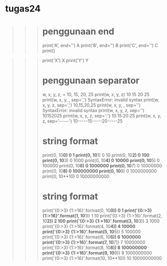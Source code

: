 # tugas24
>>> # penggunaan end
>>> print('A', end='')
A
>>> print('B', end='')
B
>>> print('C', end='')
C
>>> print()

>>> print('X')
X
>>> print('Y')
Y
>>> # penggunaan separator
>>> w, x, y, z, = 10, 15, 20, 25
>>> print(w, x, y, z)
10 15 20 25
>>> print(w, x, y, , sep=',')
SyntaxError: invalid syntax
>>> print(w, x, y, z, sep=',')
10,15,20,25
>>> print(w, x, y, , sep='')
SyntaxError: invalid syntax
>>> print(w, x, y, z, sep='')
10152025
>>> print(w, x, y, z, sep=':')
10:15:20:25
>>> print(w, x, y, z, sep='-----')
10-----15-----20-----25
>>> # string format
>>> print(0, 10**0)
0 1
>>> print(0, 10**1)
0 10
>>> print(0, 10**2)
0 100
>>> print(0, 10**3)
0 1000
>>> print(0, 10**4)
0 10000
>>> print(0, 10**5)
0 100000
>>> print(0, 10**6)
0 1000000
>>> print(0, 10**7)
0 10000000
>>> print(0, 10**8)
0 100000000
>>> print(0, 10**9)
0 1000000000
>>> print(0, 10**10)
0 10000000000
>>> # string format
>>> print('{0:>3} {1:>16}'.format(0, 10**0))
  0                1
>>> print('{0:>3} {1:>16}'.format(1, 10**1))
  1               10
>>> print('{0:>3} {1:>16}'.format(2, 10**2))
  2              100
>>> print('{0:>3} {1:>16}'.format(3, 10**3))
  3             1000
>>> print('{0:>3} {1:>16}'.format(4, 10**4))
  4            10000
>>> print('{0:>3} {1:>16}'.format(5, 10**5))
  5           100000
>>> print('{0:>3} {1:>16}'.format(6, 10**6))
  6          1000000
>>> print('{0:>3} {1:>16}'.format(7, 10**7))
  7         10000000
>>> print('{0:>3} {1:>16}'.format(8, 10**8))
  8        100000000
>>> print('{0:>3} {1:>16}'.format(9, 10**9))
  9       1000000000
>>> print('{0:>3} {1:>16}'.format(10, 10**10))
 10      10000000000
>>> 
